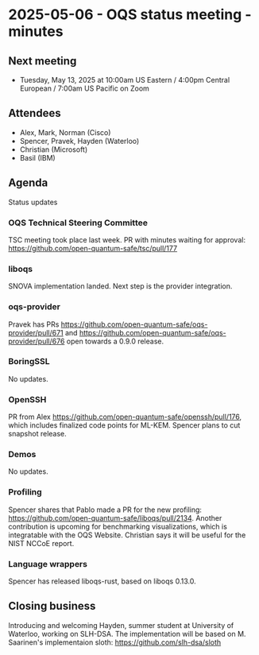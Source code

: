 # 2025-05-06 - OQS status meeting - minutes

## Next meeting

- Tuesday, May 13, 2025 at 10:00am US Eastern / 4:00pm Central European / 7:00am US Pacific on Zoom

## Attendees

- Alex, Mark, Norman (Cisco)
- Spencer, Pravek, Hayden (Waterloo)
- Christian (Microsoft)
- Basil (IBM)

## Agenda

Status updates

### OQS Technical Steering Committee

TSC meeting took place last week. PR with minutes waiting for approval: https://github.com/open-quantum-safe/tsc/pull/177

### liboqs

SNOVA implementation landed. Next step is the provider integration.

### oqs-provider

Pravek has PRs https://github.com/open-quantum-safe/oqs-provider/pull/671 and https://github.com/open-quantum-safe/oqs-provider/pull/676 open towards a 0.9.0 release.

### BoringSSL

No updates.

### OpenSSH

PR from Alex https://github.com/open-quantum-safe/openssh/pull/176, which includes finalized code points for ML-KEM. Spencer plans to cut snapshot release.

### Demos

No updates.

### Profiling

Spencer shares that Pablo made a PR for the new profiling: https://github.com/open-quantum-safe/liboqs/pull/2134.
Another contribution is upcoming for benchmarking visualizations, which is integratable with the OQS Website.
Christian says it will be useful for the NIST NCCoE report.

### Language wrappers

Spencer has released liboqs-rust, based on liboqs 0.13.0.


## Closing business

Introducing and welcoming Hayden, summer student at University of Waterloo, working on SLH-DSA. The implementation will be based on M. Saarinen's implementaion sloth: https://github.com/slh-dsa/sloth
